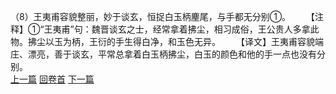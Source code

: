 （8）王夷甫容貌整丽，妙于谈玄，恒捉白玉柄麈尾，与手都无分别①。
　　【注释】①“王夷甫”句：魏晋谈玄之士，经常拿着拂尘，相习成俗，王公贵人多拿此物。拂尘以玉为柄，王衍的手生得白净，和玉色无异。
　　【译文】王夷甫容貌端庄、漂亮，善于谈玄，平常总拿着白玉柄拂尘，白玉的颜色和他的手一点也没有分别。
<br>[上一篇](14_07) [回卷首](14_00) [下一篇](14_09)

